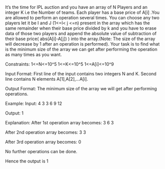 It’s the time for IPL auction and you have an array of N Players and an integer K i.e the Number of teams. Each player has a base price of A[i] .You are allowed to perform an operation several times.
You can choose any two players let it be I and J (1<=I< j <=n) present in the array which has the same remainder when their base price divided by k and you have to erase data of those two players and append the absolute value of subtraction of their base price( abs(A[i]-A[j]) ) into the array.(Note: The size of the array will decrease by 1 after an operation is performed).
Your task is to find what is the minimum size of the array we can get after performing the operation as many times as you want.

Constraints:
1<=N<=10^5
1<=K<=10^5
1<=A[i]<=10^9

Input Format:
First line of the input contains two integers N and K.
Second line contains N elements A[1],A[2],…A[i].

Output Format:
The minimum size of the array we will get after performing operations.

Example:
Input:
4 3
3 6 9 12

Output:
1

Explanation:
After 1st operation array becomes: 3 6 3

After 2nd operation array becomes: 3 3

After 3rd operation array becomes: 0

No further operations can be done.

Hence the output is 1
